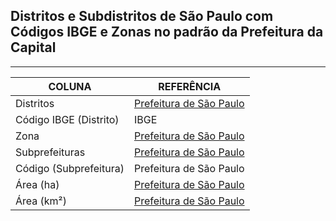 ## Distritos e Subdistritos de São Paulo com Códigos IBGE e Zonas no padrão da Prefeitura da Capital 

<hr>

| COLUNA | REFERÊNCIA |
| --------- | ----------- | 
| Distritos |	[Prefeitura de São Paulo](https://www.prefeitura.sp.gov.br/cidade/secretarias/upload/chamadas/regioes_subprefeituras_e_distritos_municipais_1702504900.htm) |
| Código IBGE (Distrito) |	IBGE |
| Zona	| [Prefeitura de São Paulo](https://www.prefeitura.sp.gov.br/cidade/secretarias/upload/chamadas/regioes_subprefeituras_e_distritos_municipais_1702504900.htm) |
| Subprefeituras |	[Prefeitura de São Paulo](https://www.prefeitura.sp.gov.br/cidade/secretarias/upload/chamadas/regioes_subprefeituras_e_distritos_municipais_1702504900.htm) |
| Código (Subprefeitura) |	Prefeitura de São Paulo |
| Área (ha)	| [Prefeitura de São Paulo](https://www.prefeitura.sp.gov.br/cidade/secretarias/upload/chamadas/regioes_subprefeituras_e_distritos_municipais_1702504900.htm) |
| Área (km²) | [Prefeitura de São Paulo](https://www.prefeitura.sp.gov.br/cidade/secretarias/upload/chamadas/regioes_subprefeituras_e_distritos_municipais_1702504900.htm) |

